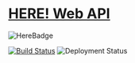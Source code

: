 
# [HERE! Web API](http://3.15.201.22/swagger/)

![HereBadge](https://img.shields.io/badge/HERE%20!%20-Web%20API-green.svg)

[![Build Status](https://dev.azure.com/here-project/Here%20Project/_apis/build/status/HereProject.here-webapi?branchName=master)](https://dev.azure.com/here-project/Here%20Project/_build/latest?definitionId=1&branchName=master)
![Deployment Status](https://vsrm.dev.azure.com/here-project/_apis/public/Release/badge/f6720c95-cb46-4419-8164-6432f0c71f36/1/1)